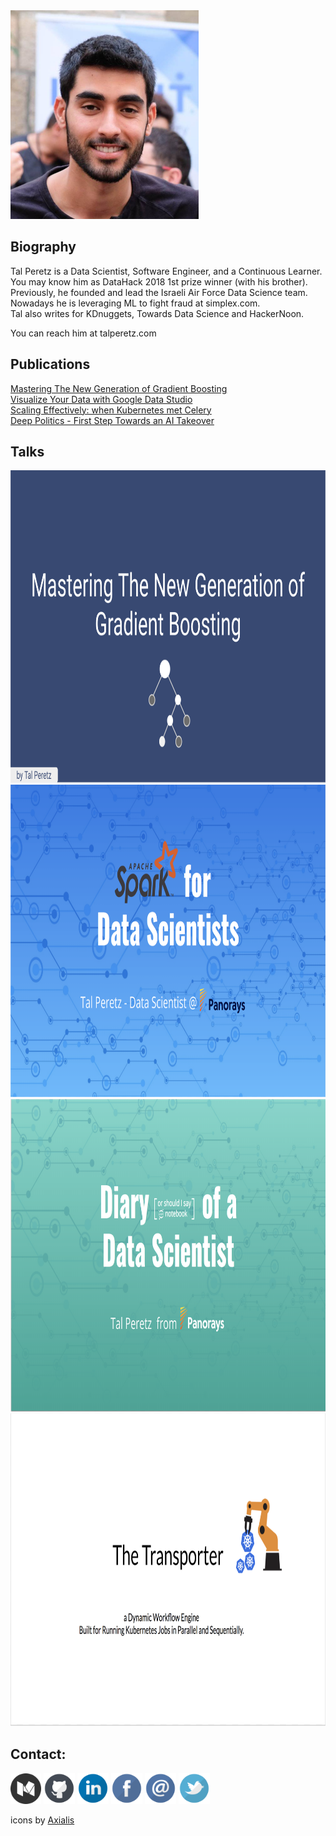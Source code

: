 <img src="./photos/tal_peretz_profile.jpg" width="301" height="334" />

## Biography

Tal Peretz is a Data Scientist, Software Engineer, and a Continuous Learner. <br> 
You may know him as DataHack 2018 1st prize winner (with his brother). <br>
Previously, he founded and lead the Israeli Air Force Data Science team. <br>
Nowadays he is leveraging ML to fight fraud at simplex.com.  <br>
Tal also writes for KDnuggets, Towards Data Science and HackerNoon. <br>

You can reach him at talperetz.com <br>

## Publications
[Mastering The New Generation of Gradient Boosting](https://towardsdatascience.com/https-medium-com-talperetz24-mastering-the-new-generation-of-gradient-boosting-db04062a7ea2)<br>
[Visualize Your Data with Google Data Studio](https://towardsdatascience.com/visualize-your-data-with-google-data-studio-609c38247905)<br>
[Scaling Effectively: when Kubernetes met Celery](https://hackernoon.com/https-medium-com-talperetz24-scaling-effectively-when-kubernetes-met-celery-e6abd7ce4fed)<br>
[Deep Politics - First Step Towards an AI Takeover](https://medium.com/@talperetz24/deep-politics-first-step-towards-an-ai-takeover-236074c7c2d7)<br>


## Talks
[<img src="./photos/mastering_the_new_generation_of_gradient_boosting.png" height="500"/>](mastering_the_new_generation_of_gradient_boosting/mastering_the_new_generation_of_gradient_boosting.md)<br>
[<img src="./photos/spark_for_data_scientists.png" height="500"/>](spark_for_data_scientists/spark_for_data_scientists.md)<br>
[<img src="./photos/diary_of_a_data_scientist.png" height="500"/>](diary_of_a_data_scientist/diary_of_a_data_scientist.md)<br>
[<img src="./photos/the_transporter.png" height="500"/>](the_transporter/the_transporter.md)<br>

## Contact:
[<img src="./icons/medium.png" width="49" height="49"/>](https://medium.com/@talperetz24)
[<img src="./icons/github.png" width="50" height="50"/>](https://github.com/talperetz)
[<img src="./icons/linkedin.png" width="50" height="50"/>](https://www.linkedin.com/in/tal-per/)
[<img src="./icons/facebook.png" width="50" height="50"/>](https://www.facebook.com/talperetz24)
[<img src="./icons/email.png" width="50" height="50"/>](mailto:talperetz24@gmail.com?subject=you%20are%20awesome&body=I%20really%20enjoyed%20your%20talk)
[<img src="./icons/twitter.png" width="50" height="50"/>](https://twitter.com/talperetz24)

icons by [Axialis](https://www.iconfinder.com/WillE)